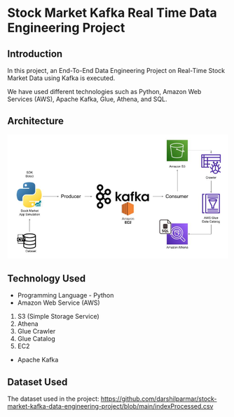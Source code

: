 # Stock Market Kafka Real Time Data Engineering Project

## Introduction

In this project, an End-To-End Data Engineering Project on Real-Time Stock Market Data using Kafka is executed.

We have used different technologies such as Python, Amazon Web Services (AWS), Apache Kafka, Glue, Athena, and SQL.

## Architecture

<img src="Architecture.jpg">

## Technology Used

- Programming Language - Python
- Amazon Web Service (AWS)

1. S3 (Simple Storage Service)
2. Athena
3. Glue Crawler
4. Glue Catalog
5. EC2

- Apache Kafka

## Dataset Used

The dataset used in the project:
https://github.com/darshilparmar/stock-market-kafka-data-engineering-project/blob/main/indexProcessed.csv
